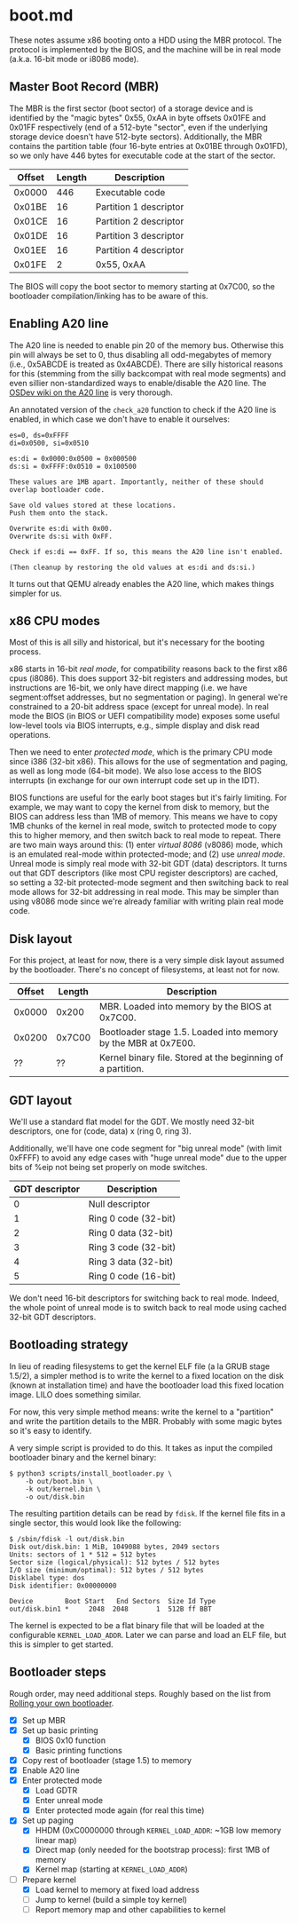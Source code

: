 # boot.md

These notes assume x86 booting onto a HDD using the MBR protocol. The
protocol is implemented by the BIOS, and the machine will be in real
mode (a.k.a. 16-bit mode or i8086 mode).

## Master Boot Record (MBR)
The MBR is the first sector (boot sector) of a storage device and is
identified by the "magic bytes" 0x55, 0xAA in byte offsets 0x01FE and
0x01FF respectively (end of a 512-byte "sector", even if the
underlying storage device doesn't have 512-byte
sectors). Additionally, the MBR contains the partition table (four
16-byte entries at 0x01BE through 0x01FD), so we only have 446 bytes
for executable code at the start of the sector.

| Offset | Length | Description |
| --- | --- | --- |
| 0x0000 | 446 | Executable code |
| 0x01BE | 16 | Partition 1 descriptor |
| 0x01CE | 16 | Partition 2 descriptor |
| 0x01DE | 16 | Partition 3 descriptor |
| 0x01EE | 16 | Partition 4 descriptor |
| 0x01FE | 2 | 0x55, 0xAA |

The BIOS will copy the boot sector to memory starting at 0x7C00, so
the bootloader compilation/linking has to be aware of this.

## Enabling A20 line
The A20 line is needed to enable pin 20 of the memory bus. Otherwise
this pin will always be set to 0, thus disabling all odd-megabytes of
memory (i.e., 0x5ABCDE is treated as 0x4ABCDE). There are silly
historical reasons for this (stemming from the silly backcompat with
real mode segments) and even sillier non-standardized ways to
enable/disable the A20 line. The [OSDev wiki on the A20
line](https://wiki.osdev.org/A20_Line) is very thorough.

An annotated version of the `check_a20` function to check if the A20
line is enabled, in which case we don't have to enable it ourselves:

```
es=0, ds=0xFFFF
di=0x0500, si=0x0510

es:di = 0x0000:0x0500 = 0x000500
ds:si = 0xFFFF:0x0510 = 0x100500

These values are 1MB apart. Importantly, neither of these should
overlap bootloader code.

Save old values stored at these locations.
Push them onto the stack.

Overwrite es:di with 0x00.
Overwrite ds:si with 0xFF.

Check if es:di == 0xFF. If so, this means the A20 line isn't enabled.

(Then cleanup by restoring the old values at es:di and ds:si.)
```

It turns out that QEMU already enables the A20 line, which makes
things simpler for us.

## x86 CPU modes
Most of this is all silly and historical, but it's necessary for the
booting process.

x86 starts in 16-bit *real mode*, for compatibility reasons back to
the first x86 cpus (i8086). This does support 32-bit registers and
addressing modes, but instructions are 16-bit, we only have direct
mapping (i.e. we have segment:offset addresses, but no segmentation or
paging). In general we're constrained to a 20-bit address space
(except for unreal mode). In real mode the BIOS (in BIOS or UEFI
compatibility mode) exposes some useful low-level tools via BIOS
interrupts, e.g., simple display and disk read operations.

Then we need to enter *protected mode*, which is the primary CPU mode
since i386 (32-bit x86). This allows for the use of segmentation and
paging, as well as long mode (64-bit mode). We also lose access to the
BIOS interrupts (in exchange for our own interrupt code set up in the
IDT).

BIOS functions are useful for the early boot stages but it's fairly
limiting. For example, we may want to copy the kernel from disk to
memory, but the BIOS can address less than 1MB of memory. This means
we have to copy 1MB chunks of the kernel in real mode, switch to
protected mode to copy this to higher memory, and then switch back to
real mode to repeat. There are two main ways around this: (1) enter
*virtual 8086* (v8086) mode, which is an emulated real-mode within
protected-mode; and (2) use *unreal mode*. Unreal mode is simply real
mode with 32-bit GDT (data) descriptors. It turns out that GDT
descriptors (like most CPU register descriptors) are cached, so
setting a 32-bit protected-mode segment and then switching back to
real mode allows for 32-bit addressing in real mode. This may be
simpler than using v8086 mode since we're already familiar with
writing plain real mode code.

## Disk layout
For this project, at least for now, there is a very simple disk layout
assumed by the bootloader. There's no concept of filesystems, at least
not for now.

| Offset | Length | Description |
| --- | --- | --- |
| 0x0000 | 0x200 | MBR. Loaded into memory by the BIOS at 0x7C00. |
| 0x0200 | 0x7C00 | Bootloader stage 1.5. Loaded into memory by the MBR at 0x7E00. |
| ?? | ?? | Kernel binary file. Stored at the beginning of a partition. |

## GDT layout
We'll use a standard flat model for the GDT. We mostly need 32-bit
descriptors, one for (code, data) x (ring 0, ring 3).

Additionally, we'll have one code segment for "big unreal mode" (with
limit 0xFFFF) to avoid any edge cases with "huge unreal mode" due to
the upper bits of %eip not being set properly on mode switches.

| GDT descriptor | Description |
| --- | --- |
| 0 | Null descriptor |
| 1 | Ring 0 code (32-bit) |
| 2 | Ring 0 data (32-bit) |
| 3 | Ring 3 code (32-bit) |
| 4 | Ring 3 data (32-bit) |
| 5 | Ring 0 code (16-bit) |

We don't need 16-bit descriptors for switching back to real
mode. Indeed, the whole point of unreal mode is to switch back to real
mode using cached 32-bit GDT descriptors.

## Bootloading strategy
In lieu of reading filesystems to get the kernel ELF file (a la GRUB
stage 1.5/2), a simpler method is to write the kernel to a fixed
location on the disk (known at installation time) and have the
bootloader load this fixed location image. LILO does something
similar.

For now, this very simple method means: write the kernel to a
"partition" and write the partition details to the MBR. Probably with
some magic bytes so it's easy to identify.

A very simple script is provided to do this. It takes as input the
compiled bootloader binary and the kernel binary:
```
$ python3 scripts/install_bootloader.py \
	-b out/boot.bin \
	-k out/kernel.bin \
	-o out/disk.bin
```

The resulting partition details can be read by `fdisk`. If the kernel
file fits in a single sector, this would look like the following:
```
$ /sbin/fdisk -l out/disk.bin
Disk out/disk.bin: 1 MiB, 1049088 bytes, 2049 sectors
Units: sectors of 1 * 512 = 512 bytes
Sector size (logical/physical): 512 bytes / 512 bytes
I/O size (minimum/optimal): 512 bytes / 512 bytes
Disklabel type: dos
Disk identifier: 0x00000000

Device        Boot Start   End Sectors  Size Id Type
out/disk.bin1 *     2048  2048       1  512B ff BBT
```

The kernel is expected to be a flat binary file that will be loaded at
the configurable `KERNEL_LOAD_ADDR`. Later we can parse and load an
ELF file, but this is simpler to get started.

## Bootloader steps
Rough order, may need additional steps. Roughly based on the list from
[Rolling your own
bootloader](https://wiki.osdev.org/Rolling_Your_Own_Bootloader).

- [X] Set up MBR
- [X] Set up basic printing
	- [X] BIOS 0x10 function
	- [X] Basic printing functions
- [X] Copy rest of bootloader (stage 1.5) to memory
- [X] Enable A20 line
- [X] Enter protected mode
	- [X] Load GDTR
	- [X] Enter unreal mode
	- [X] Enter protected mode again (for real this time)
- [X] Set up paging
	- [X] HHDM (0xC0000000 through `KERNEL_LOAD_ADDR`: ~1GB low memory
          linear map)
	- [X] Direct map (only needed for the bootstrap process): first
          1MB of memory
	- [X] Kernel map (starting at `KERNEL_LOAD_ADDR`)
- [ ] Prepare kernel
	- [X] Load kernel to memory at fixed load address
	- [ ] Jump to kernel (build a simple toy kernel)
	- [ ] Report memory map and other capabilities to kernel
